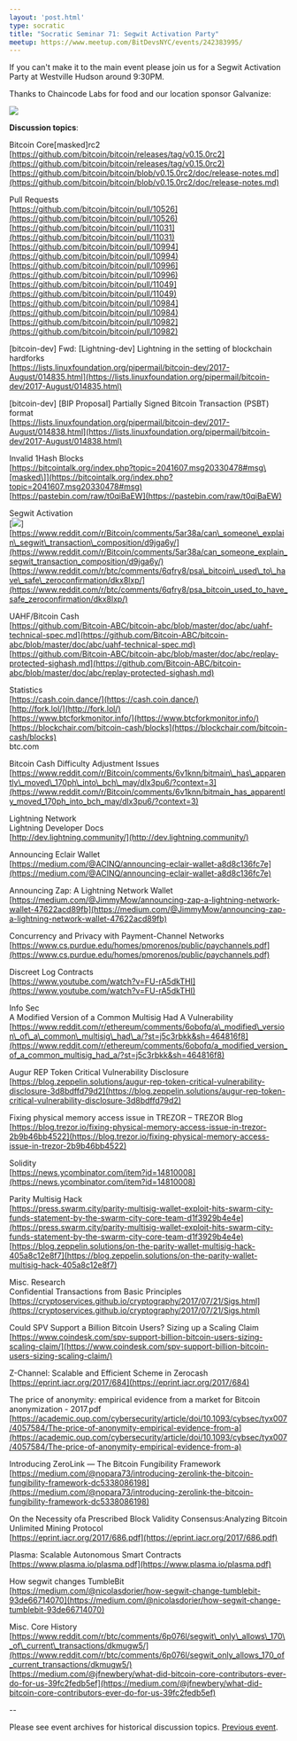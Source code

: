 ```yaml
---
layout: 'post.html'
type: socratic
title: "Socratic Seminar 71: Segwit Activation Party"
meetup: https://www.meetup.com/BitDevsNYC/events/242383995/
---
```


If you can't make it to the main event please join us for a Segwit Activation Party at Westville Hudson around 9:30PM.

Thanks to Chaincode Labs for food and our location sponsor Galvanize:

![](https://secure.meetupstatic.com/photos/event/8/5/c/b/600_462934251.jpeg)

**Discussion topics**: 

Bitcoin Core\[masked\]rc2  
[](https://github.com/bitcoin/bitcoin/releases/tag/v0.15.0rc2)[https://github.com/bitcoin/bitcoin/releases/tag/v0.15.0rc2](https://github.com/bitcoin/bitcoin/releases/tag/v0.15.0rc2)  
[](https://github.com/bitcoin/bitcoin/blob/v0.15.0rc2/doc/release-notes.md)[https://github.com/bitcoin/bitcoin/blob/v0.15.0rc2/doc/release-notes.md](https://github.com/bitcoin/bitcoin/blob/v0.15.0rc2/doc/release-notes.md)

Pull Requests  
[](https://github.com/bitcoin/bitcoin/pull/10526)[https://github.com/bitcoin/bitcoin/pull/10526](https://github.com/bitcoin/bitcoin/pull/10526)  
[](https://github.com/bitcoin/bitcoin/pull/11031)[https://github.com/bitcoin/bitcoin/pull/11031](https://github.com/bitcoin/bitcoin/pull/11031)  
[](https://github.com/bitcoin/bitcoin/pull/10994)[https://github.com/bitcoin/bitcoin/pull/10994](https://github.com/bitcoin/bitcoin/pull/10994)  
[](https://github.com/bitcoin/bitcoin/pull/10996)[https://github.com/bitcoin/bitcoin/pull/10996](https://github.com/bitcoin/bitcoin/pull/10996)  
[](https://github.com/bitcoin/bitcoin/pull/11049)[https://github.com/bitcoin/bitcoin/pull/11049](https://github.com/bitcoin/bitcoin/pull/11049)  
[](https://github.com/bitcoin/bitcoin/pull/10984)[https://github.com/bitcoin/bitcoin/pull/10984](https://github.com/bitcoin/bitcoin/pull/10984)  
[](https://github.com/bitcoin/bitcoin/pull/10982)[https://github.com/bitcoin/bitcoin/pull/10982](https://github.com/bitcoin/bitcoin/pull/10982)

\[bitcoin-dev\] Fwd: \[Lightning-dev\] Lightning in the setting of blockchain hardforks  
[](https://lists.linuxfoundation.org/pipermail/bitcoin-dev/2017-August/014835.html)[https://lists.linuxfoundation.org/pipermail/bitcoin-dev/2017-August/014835.html](https://lists.linuxfoundation.org/pipermail/bitcoin-dev/2017-August/014835.html)

\[bitcoin-dev\] \[BIP Proposal\] Partially Signed Bitcoin Transaction (PSBT) format  
[](https://lists.linuxfoundation.org/pipermail/bitcoin-dev/2017-August/014838.html)[https://lists.linuxfoundation.org/pipermail/bitcoin-dev/2017-August/014838.html](https://lists.linuxfoundation.org/pipermail/bitcoin-dev/2017-August/014838.html)

Invalid 1Hash Blocks  
[](https://bitcointalk.org/index.php?topic=2041607.msg20330478#msg)[https://bitcointalk.org/index.php?topic=2041607.msg20330478#msg\[masked\]](https://bitcointalk.org/index.php?topic=2041607.msg20330478#msg)  
[](https://pastebin.com/raw/t0qiBaEW)[https://pastebin.com/raw/t0qiBaEW](https://pastebin.com/raw/t0qiBaEW)

Segwit Activation  
\[![](http://bitcoin.sipa.be/ver9-2k.png)\]  
[](https://www.reddit.com/r/Bitcoin/comments/5ar38a/can_someone_explain_segwit_transaction_composition/d9jga6y/)[https://www.reddit.com/r/Bitcoin/comments/5ar38a/can\_someone\_explain\_segwit\_transaction\_composition/d9jga6y/](https://www.reddit.com/r/Bitcoin/comments/5ar38a/can_someone_explain_segwit_transaction_composition/d9jga6y/)  
[](https://www.reddit.com/r/btc/comments/6qfry8/psa_bitcoin_used_to_have_safe_zeroconfirmation/dkx8lxp/)[https://www.reddit.com/r/btc/comments/6qfry8/psa\_bitcoin\_used\_to\_have\_safe\_zeroconfirmation/dkx8lxp/](https://www.reddit.com/r/btc/comments/6qfry8/psa_bitcoin_used_to_have_safe_zeroconfirmation/dkx8lxp/)

UAHF/Bitcoin Cash  
[](https://github.com/Bitcoin-ABC/bitcoin-abc/blob/master/doc/abc/uahf-technical-spec.md)[https://github.com/Bitcoin-ABC/bitcoin-abc/blob/master/doc/abc/uahf-technical-spec.md](https://github.com/Bitcoin-ABC/bitcoin-abc/blob/master/doc/abc/uahf-technical-spec.md)  
[](https://github.com/Bitcoin-ABC/bitcoin-abc/blob/master/doc/abc/replay-protected-sighash.md)[https://github.com/Bitcoin-ABC/bitcoin-abc/blob/master/doc/abc/replay-protected-sighash.md](https://github.com/Bitcoin-ABC/bitcoin-abc/blob/master/doc/abc/replay-protected-sighash.md)

Statistics  
[](https://cash.coin.dance/)[https://cash.coin.dance/](https://cash.coin.dance/)  
[](http://fork.lol/)[http://fork.lol/](http://fork.lol/)  
[](https://www.btcforkmonitor.info/)[https://www.btcforkmonitor.info/](https://www.btcforkmonitor.info/)  
[](https://blockchair.com/bitcoin-cash/blocks)[https://blockchair.com/bitcoin-cash/blocks](https://blockchair.com/bitcoin-cash/blocks)  
btc.com

Bitcoin Cash Difficulty Adjustment Issues  
[](https://www.reddit.com/r/Bitcoin/comments/6v1knn/bitmain_has_apparently_moved_170ph_into_bch_may/dlx3pu6/?context=3)[https://www.reddit.com/r/Bitcoin/comments/6v1knn/bitmain\_has\_apparently\_moved\_170ph\_into\_bch\_may/dlx3pu6/?context=3](https://www.reddit.com/r/Bitcoin/comments/6v1knn/bitmain_has_apparently_moved_170ph_into_bch_may/dlx3pu6/?context=3)

Lightning Network  
Lightning Developer Docs  
[](http://dev.lightning.community/)[http://dev.lightning.community/](http://dev.lightning.community/)

Announcing Eclair Wallet  
[](https://medium.com/@ACINQ/announcing-eclair-wallet-a8d8c136fc7e)[https://medium.com/@ACINQ/announcing-eclair-wallet-a8d8c136fc7e](https://medium.com/@ACINQ/announcing-eclair-wallet-a8d8c136fc7e)

Announcing Zap: A Lightning Network Wallet  
[](https://medium.com/@JimmyMow/announcing-zap-a-lightning-network-wallet-47622acd89fb)[https://medium.com/@JimmyMow/announcing-zap-a-lightning-network-wallet-47622acd89fb](https://medium.com/@JimmyMow/announcing-zap-a-lightning-network-wallet-47622acd89fb)

Concurrency and Privacy with Payment-Channel Networks  
[](https://www.cs.purdue.edu/homes/pmorenos/public/paychannels.pdf)[https://www.cs.purdue.edu/homes/pmorenos/public/paychannels.pdf](https://www.cs.purdue.edu/homes/pmorenos/public/paychannels.pdf)

Discreet Log Contracts  
[](https://www.youtube.com/watch?v=FU-rA5dkTHI)[https://www.youtube.com/watch?v=FU-rA5dkTHI](https://www.youtube.com/watch?v=FU-rA5dkTHI)

Info Sec  
A Modified Version of a Common Multisig Had A Vulnerability  
[](https://www.reddit.com/r/ethereum/comments/6obofq/a_modified_version_of_a_common_multisig_had_a/?st=j5c3rbkk&sh=464816f8)[https://www.reddit.com/r/ethereum/comments/6obofq/a\_modified\_version\_of\_a\_common\_multisig\_had\_a/?st=j5c3rbkk&sh=464816f8](https://www.reddit.com/r/ethereum/comments/6obofq/a_modified_version_of_a_common_multisig_had_a/?st=j5c3rbkk&sh=464816f8)

Augur REP Token Critical Vulnerability Disclosure  
[](https://blog.zeppelin.solutions/augur-rep-token-critical-vulnerability-disclosure-3d8bdffd79d2)[https://blog.zeppelin.solutions/augur-rep-token-critical-vulnerability-disclosure-3d8bdffd79d2](https://blog.zeppelin.solutions/augur-rep-token-critical-vulnerability-disclosure-3d8bdffd79d2)

Fixing physical memory access issue in TREZOR – TREZOR Blog  
[](https://blog.trezor.io/fixing-physical-memory-access-issue-in-trezor-2b9b46bb4522)[https://blog.trezor.io/fixing-physical-memory-access-issue-in-trezor-2b9b46bb4522](https://blog.trezor.io/fixing-physical-memory-access-issue-in-trezor-2b9b46bb4522)

Solidity  
[](https://news.ycombinator.com/item?id=14810008)[https://news.ycombinator.com/item?id=14810008](https://news.ycombinator.com/item?id=14810008)

Parity Multisig Hack  
[](https://press.swarm.city/parity-multisig-wallet-exploit-hits-swarm-city-funds-statement-by-the-swarm-city-core-team-d1f3929b4e4e)[https://press.swarm.city/parity-multisig-wallet-exploit-hits-swarm-city-funds-statement-by-the-swarm-city-core-team-d1f3929b4e4e](https://press.swarm.city/parity-multisig-wallet-exploit-hits-swarm-city-funds-statement-by-the-swarm-city-core-team-d1f3929b4e4e)  
[](https://blog.zeppelin.solutions/on-the-parity-wallet-multisig-hack-405a8c12e8f7)[https://blog.zeppelin.solutions/on-the-parity-wallet-multisig-hack-405a8c12e8f7](https://blog.zeppelin.solutions/on-the-parity-wallet-multisig-hack-405a8c12e8f7)

Misc. Research  
Confidential Transactions from Basic Principles  
[](https://cryptoservices.github.io/cryptography/2017/07/21/Sigs.html)[https://cryptoservices.github.io/cryptography/2017/07/21/Sigs.html](https://cryptoservices.github.io/cryptography/2017/07/21/Sigs.html)

Could SPV Support a Billion Bitcoin Users? Sizing up a Scaling Claim  
[](https://www.coindesk.com/spv-support-billion-bitcoin-users-sizing-scaling-claim/)[https://www.coindesk.com/spv-support-billion-bitcoin-users-sizing-scaling-claim/](https://www.coindesk.com/spv-support-billion-bitcoin-users-sizing-scaling-claim/)

Z-Channel: Scalable and Efficient Scheme in Zerocash  
[](https://eprint.iacr.org/2017/684)[https://eprint.iacr.org/2017/684](https://eprint.iacr.org/2017/684)

The price of anonymity: empirical evidence from a market for Bitcoin anonymization - 2017.pdf  
[](https://academic.oup.com/cybersecurity/article/doi/10.1093/cybsec/tyx007/4057584/The-price-of-anonymity-empirical-evidence-from-a)[https://academic.oup.com/cybersecurity/article/doi/10.1093/cybsec/tyx007/4057584/The-price-of-anonymity-empirical-evidence-from-a](https://academic.oup.com/cybersecurity/article/doi/10.1093/cybsec/tyx007/4057584/The-price-of-anonymity-empirical-evidence-from-a)

Introducing ZeroLink — The Bitcoin Fungibility Framework  
[](https://medium.com/@nopara73/introducing-zerolink-the-bitcoin-fungibility-framework-dc5338086198)[https://medium.com/@nopara73/introducing-zerolink-the-bitcoin-fungibility-framework-dc5338086198](https://medium.com/@nopara73/introducing-zerolink-the-bitcoin-fungibility-framework-dc5338086198)

On the Necessity ofa Prescribed Block Validity Consensus:Analyzing Bitcoin Unlimited Mining Protocol  
[](https://eprint.iacr.org/2017/686.pdf)[https://eprint.iacr.org/2017/686.pdf](https://eprint.iacr.org/2017/686.pdf)

Plasma: Scalable Autonomous Smart Contracts  
[](https://www.plasma.io/plasma.pdf)[https://www.plasma.io/plasma.pdf](https://www.plasma.io/plasma.pdf)

How segwit changes TumbleBit  
[](https://medium.com/@nicolasdorier/how-segwit-change-tumblebit-93de66714070)[https://medium.com/@nicolasdorier/how-segwit-change-tumblebit-93de66714070](https://medium.com/@nicolasdorier/how-segwit-change-tumblebit-93de66714070)

Misc. Core History  
[](https://www.reddit.com/r/btc/comments/6p076l/segwit_only_allows_170_of_current_transactions/dkmugw5/)[https://www.reddit.com/r/btc/comments/6p076l/segwit\_only\_allows\_170\_of\_current\_transactions/dkmugw5/](https://www.reddit.com/r/btc/comments/6p076l/segwit_only_allows_170_of_current_transactions/dkmugw5/)  
[](https://medium.com/@jfnewbery/what-did-bitcoin-core-contributors-ever-do-for-us-39fc2fedb5ef)[https://medium.com/@jfnewbery/what-did-bitcoin-core-contributors-ever-do-for-us-39fc2fedb5ef](https://medium.com/@jfnewbery/what-did-bitcoin-core-contributors-ever-do-for-us-39fc2fedb5ef)

\--

Please see event archives for historical discussion topics. [Previous event](https://www.meetup.com/BitDevsNYC/events/241459992/).
